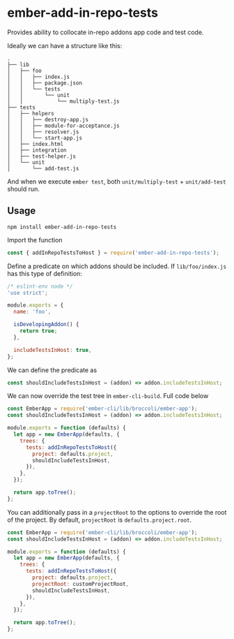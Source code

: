 # ember-add-in-repo-tests

Provides ability to collocate in-repo addons app code and test code.

Ideally we can have a structure like this:

```
.
├── lib
│   ├── foo
│   │   ├── index.js
│   │   ├── package.json
│   │   └── tests
│   │       └── unit
│   │           └── multiply-test.js
├── tests
│   ├── helpers
│   │   ├── destroy-app.js
│   │   ├── module-for-acceptance.js
│   │   ├── resolver.js
│   │   └── start-app.js
│   ├── index.html
│   ├── integration
│   ├── test-helper.js
│   └── unit
│       └── add-test.js
```

And when we execute `ember test`, both `unit/multiply-test` + `unit/add-test` should run.

## Usage

```
npm install ember-add-in-repo-tests
```

Import the function

```javascript
const { addInRepoTestsToHost } = require('ember-add-in-repo-tests');
```

Define a predicate on which addons should be included. If `lib/foo/index.js` has
this type of definition:

```javascript
/* eslint-env node */
'use strict';

module.exports = {
  name: 'foo',

  isDevelopingAddon() {
    return true;
  },

  includeTestsInHost: true,
};
```

We can define the predicate as

```javascript
const shouldIncludeTestsInHost = (addon) => addon.includeTestsInHost;
```

We can now override the test tree in `ember-cli-build`. Full code below

```javascript
const EmberApp = require('ember-cli/lib/broccoli/ember-app');
const shouldIncludeTestsInHost = (addon) => addon.includeTestsInHost;

module.exports = function (defaults) {
  let app = new EmberApp(defaults, {
    trees: {
      tests: addInRepoTestsToHost({
        project: defaults.project,
        shouldIncludeTestsInHost,
      }),
    },
  });

  return app.toTree();
};
```

You can additionally pass in a `projectRoot` to the options to override the root of the project. By default, `projectRoot` is `defaults.project.root`.

```javascript
const EmberApp = require('ember-cli/lib/broccoli/ember-app');
const shouldIncludeTestsInHost = (addon) => addon.includeTestsInHost;

module.exports = function (defaults) {
  let app = new EmberApp(defaults, {
    trees: {
      tests: addInRepoTestsToHost({
        project: defaults.project,
        projectRoot: customProjectRoot,
        shouldIncludeTestsInHost,
      }),
    },
  });

  return app.toTree();
};
```
